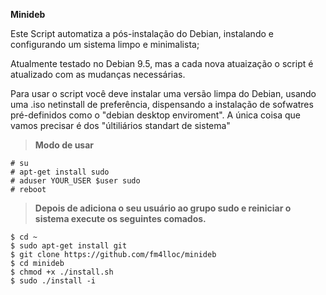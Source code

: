 
**Minideb**

Este Script automatiza a pós-instalação do Debian, instalando e configurando um sistema limpo e minimalista;

Atualmente testado no Debian 9.5, mas a cada nova atuaização o script é atualizado com as mudanças necessárias.

Para usar o script você deve instalar uma versão limpa do Debian, usando
uma .iso netinstall de preferência, dispensando a instalação de sofwatres pré-definidos como o  "debian desktop enviroment".
A única coisa que vamos precisar é dos "últiliários standart de sistema"

> **Modo de usar**

```
# su
# apt-get install sudo
# aduser YOUR_USER $user sudo
# reboot
```
> **Depois de adiciona o seu usuário ao grupo sudo e reiniciar o sistema execute os seguintes comados.**

```
$ cd ~
$ sudo apt-get install git
$ git clone https://github.com/fm4lloc/minideb
$ cd minideb
$ chmod +x ./install.sh
$ sudo ./install -i
```
